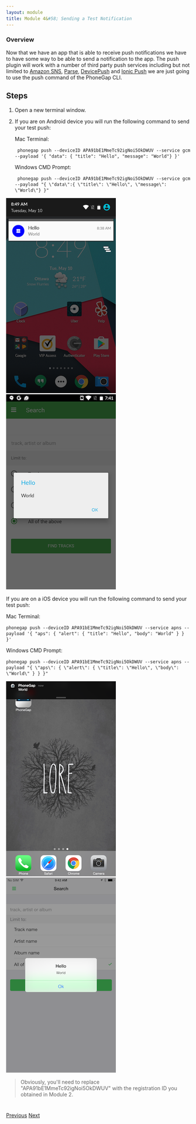 ```yaml
---
layout: module
title: Module 4&#58; Sending a Test Notification
---
```


### Overview
Now that we have an app that is able to receive push notifications we have to have some way to be able to send a notification to the app. The push plugin will work with a number of third party push services including but not limited to [Amazon SNS](https://aws.amazon.com/sns/?sc_channel=PS&sc_campaign=acquisition_CA&sc_publisher=google&sc_medium=sns_b&sc_content=sns_e&sc_detail=amazon%20sns&sc_category=sns&sc_segment=64743194096&sc_matchtype=e&sc_country=CA&s_kwcid=AL!4422!3!64743194096!e!!g!!amazon%20sns&ef_id=VFewPgAAAJQIwLbC:20160121142959:s), [Parse](http://parse.com/), [DevicePush](http://www.devicepush.com/) and [Ionic Push](https://apps.ionic.io/landing/push) we are just going to use the push command of the PhoneGap CLI.

## Steps
1. Open a new terminal window.

2. If you are on Android device you will run the following command to send your test push:

   Mac Terminal:

        phonegap push --deviceID APA91bE1MmeTc92igNoi5OkDWUV --service gcm --payload '{ "data": { "title": "Hello", "message": "World"} }'

   Windows CMD Prompt:

        phonegap push --deviceID APA91bE1MmeTc92igNoi5OkDWUV --service gcm --payload "{ \"data\":{ \"title\": \"Hello\", \"message\": \"World\"} }"

<img class="screenshot" src="images/push2.png"/>
<img class="screenshot" src="images/push3.png"/>

   If you are on a iOS device you will run the following command to send your test push:

   Mac Terminal:

    phonegap push --deviceID APA91bE1MmeTc92igNoi5OkDWUV --service apns --payload '{ "aps": { "alert": { "title": "Hello", "body": "World" } } }'

   Windows CMD Prompt:

    phonegap push --deviceID APA91bE1MmeTc92igNoi5OkDWUV --service apns --payload "{ \"aps\": { \"alert\": { \"title\": \"Hello\", \"body\": \"World\" } } }"


<img class="screenshot" src="images/push2-ios.png"/>
<img class="screenshot" src="images/push3-ios.png"/>

> Obviously, you'll need to replace "APA91bE1MmeTc92igNoi5OkDWUV" with the registration ID you obtained in Module 2.

<div class="row" style="margin-top:40px;">
<div class="col-sm-12">
<a href="module3.html" class="btn btn-default"><i class="glyphicon glyphicon-chevron-left"></i> Previous</a>
<a href="module5.html" class="btn btn-default pull-right">Next <i class="glyphicon
glyphicon-chevron-right"></i></a>
</div>
</div>
